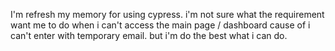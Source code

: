 I'm refresh my memory for using cypress.
i'm not sure what the requirement want me to do when i can't access the main page / dashboard cause of i can't enter with temporary email.
but i'm do the best what i can do.
